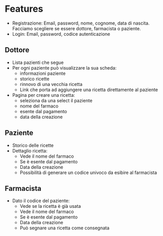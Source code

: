 # Features
- Registrazione: Email, password, nome, cognome, data di nascita. Facciamo scegliere se essere dottore, farmacista o paziente.
- Login: Email, password, codice autenticazione

## Dottore
- Lista pazienti che segue
- Per ogni paziente può visualizzare la sua scheda:
    - informazioni paziente
    - storico ricette
    - rinnovo di una vecchia ricetta
    - Link che porta ad aggiungere una ricetta direttamente al paziente
- Pagina per creare una ricetta:
    - seleziona da una select il paziente
    - nome del farmaco
    - esente dal pagamento
    - data della creazione

## Paziente
- Storico delle ricette
- Dettaglio ricetta:
    - Vede il nome del farmaco
    - Se è esente dal pagamento
    - Data della creazione
    - Possibilità di generare un codice univoco da esibire al farmacista

## Farmacista
- Dato il codice del paziente:
    - Vede se la ricetta è già usata
    - Vede il nome del farmaco
    - Se è esente dal pagamento
    - Data della creazione
    - Può segnare una ricetta come consegnata


